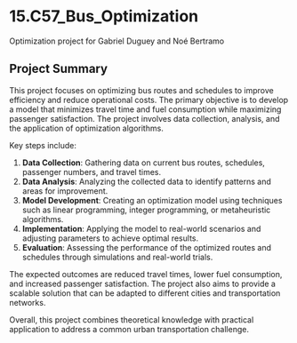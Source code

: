 # 15.C57_Bus_Optimization

Optimization project for Gabriel Duguey and Noé Bertramo

## Project Summary

This project focuses on optimizing bus routes and schedules to improve efficiency and reduce operational costs. The primary objective is to develop a model that minimizes travel time and fuel consumption while maximizing passenger satisfaction. The project involves data collection, analysis, and the application of optimization algorithms.

Key steps include:
1. **Data Collection**: Gathering data on current bus routes, schedules, passenger numbers, and travel times.
2. **Data Analysis**: Analyzing the collected data to identify patterns and areas for improvement.
3. **Model Development**: Creating an optimization model using techniques such as linear programming, integer programming, or metaheuristic algorithms.
4. **Implementation**: Applying the model to real-world scenarios and adjusting parameters to achieve optimal results.
5. **Evaluation**: Assessing the performance of the optimized routes and schedules through simulations and real-world trials.

The expected outcomes are reduced travel times, lower fuel consumption, and increased passenger satisfaction. The project also aims to provide a scalable solution that can be adapted to different cities and transportation networks.

Overall, this project combines theoretical knowledge with practical application to address a common urban transportation challenge.